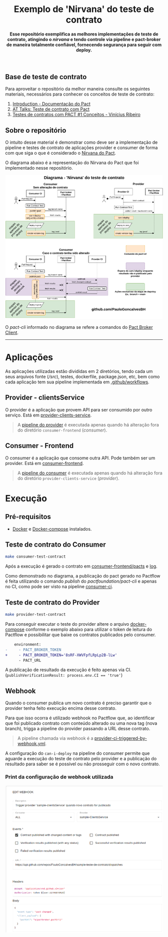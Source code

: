 
<div align="center">
  <h1>Exemplo de 'Nirvana' do teste de contrato</h1>
  <h4>Esse repositório exemplifica as melhores implementações de teste de contrato, atingindo o <i>nirvana</i> e tendo controle via pipeline e pact-broker de maneira totalmente confiável, fornecendo segurança para seguir com deploy.</h4>
</div>
<br>

## Base de teste de contrato

Para aproveitar o repositório da melhor maneira consulte os seguintes materiais, necessários para conhecer os conceitos de teste de contrato:

1. [Introduction - Documentação do Pact](https://docs.pact.io/)
1. [AT Talks: Teste de contrato com Pact](https://www.youtube.com/watch?v=1c2JmM9dafA)
1. [Testes de contratos com PACT #1 Conceitos - Vinícius Ribeiro](https://www.zup.com.br/blog/testes-de-contratos-com-pact-1-conceitos)

## Sobre o repositório

O intuito desse material é demonstrar como deve ser a implementação de pipeline e testes de contrato de aplicações provider e consumer de forma com que siga o que é considerado o [Nirvana do Pact](https://docs.pact.io/pact_nirvana/).

O diagrama abaixo é a representação do Nirvana do Pact que foi implementado nesse repositório.

![Diagrama - 'Nirvana' do teste de contrato](.github/diagrama-teste-de-contrato.png)

O _pact-cli_ informado no diagrama se refere a comandos do [Pact Broker Client](https://github.com/pact-foundation/pact_broker-client).

---

# Aplicações

As aplicações utilizadas estão divididas em 2 diretórios, tendo cada um seus arquivos fonte (_/src_), testes, dockerfile, package.json, etc, bem como cada aplicação tem sua pipeline implementada em [.github/workflows](./.github/workflows).

## Provider - clientsService

O provider é a aplicação que provem API para ser consumido por outro serviço. Está em [provider-clients-service](./provider-clients-service).

> A [pipeline do provider](./.github/workflows/provider-ci.yml) é executada apenas quando há alteração fora do diretório `consumer-frontend` (_consumer_).

## Consumer - Frontend

O consumer é a aplicação que consome outra API. Pode também ser um provider. Está em [consumer-frontend](./consumer-frontend).

> A [pipeline do consumer](./.github/workflows/consumer-ci.yml) é executada apenas quando há alteração fora do diretório `provider-clients-service` (_provider_).

# Execução

## Pré-requisitos

- [Docker](https://docs.docker.com/get-docker/) e [Docker-compose](https://docs.docker.com/compose/install/) instalados.

## Teste de contrato do Consumer

```sh
make consumer-test-contract
```

Após a execução é gerado o contrato em [consumer-frontend/pacts](./consumer-frontend/pacts) e [log](./consumer-frontend/logs).

Como demonstrado no diagrama, a publicação do pact gerado no Pactflow é feita utilizando o comando _publish_ do _pactfoundation/pact-cli_ e apenas no CI, como pode ser visto na pipeline [consumer-ci](.github/workflows/consumer-ci.yml).

## Teste de contrato do Provider

```sh
make provider-test-contract
```

Para conseguir executar o teste do provider altere o arquivo [docker-compose](docker-compose.yml) conforme o exemplo abaixo para utilizar o token de leitura do Pactflow e possibilitar que baixe os contratos publicados pelo consumer.

```diff
    environment:
-     - PACT_BROKER_TOKEN
+     - PACT_BROKER_TOKEN='8sRF-XWVFpfLRpLp2B-lLw'
      - PACT_URL
```

A publicação de resultado da execução é feito apenas via CI. (`publishVerificationResult: process.env.CI == 'true'`)

## Webhook

Quando o consumer publica um novo contrato é preciso garantir que o provider tenha feito execução encima desse contrato.

Para que isso ocorra é utilizado webhook no Pactflow que, ao identificar que foi publicado contrato com conteúdo alterado ou uma nova tag (nova branch), trigga a pipeline do provider passando a URL desse contrato.

> A pipeline chamada via webhook é a [provider-ci-triggered-by-webhook.yml](./.github/workflows/provider-ci-triggered-by-webhook.yml).

A configuração do `can-i-deploy` na pipeline do consumer permite que aguarde a execução do teste de contrato pelo provider e a publicação do resultado para saber se é possível ou não prosseguir com o novo contrato.

### Print da configuração de webhook utilizada

![Print de webhook](.github/webhook.png)
